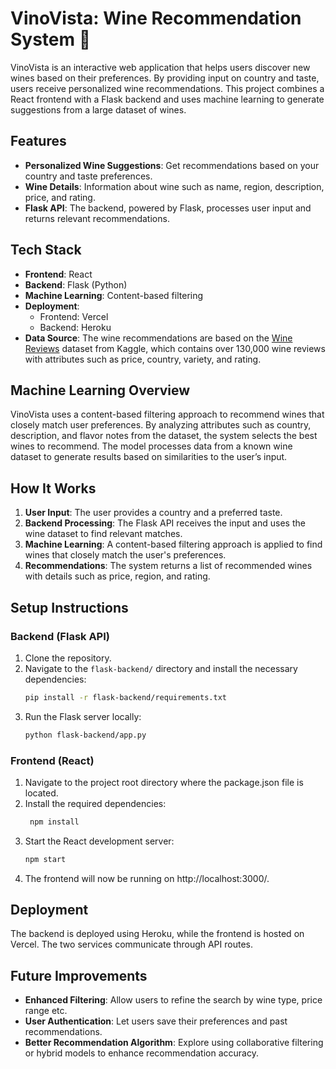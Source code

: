 # VinoVista: Wine Recommendation System 🍷

VinoVista is an interactive web application that helps users discover new wines based on their preferences. By providing input on country and taste, users receive personalized wine recommendations. This project combines a React frontend with a Flask backend and uses machine learning to generate suggestions from a large dataset of wines.

## Features

- **Personalized Wine Suggestions**: Get recommendations based on your country and taste preferences.
- **Wine Details**: Information about wine such as name, region, description, price, and rating.
- **Flask API**: The backend, powered by Flask, processes user input and returns relevant recommendations.

## Tech Stack

- **Frontend**: React
- **Backend**: Flask (Python)
- **Machine Learning**: Content-based filtering
- **Deployment**:
  - Frontend: Vercel
  - Backend: Heroku
- **Data Source**: The wine recommendations are based on the [Wine Reviews](https://www.kaggle.com/datasets/zynicide/wine-reviews) dataset from Kaggle, which contains over 130,000 wine reviews with attributes such as price, country, variety, and rating.

## Machine Learning Overview

VinoVista uses a content-based filtering approach to recommend wines that closely match user preferences. By analyzing attributes such as country, description, and flavor notes from the dataset, the system selects the best wines to recommend. The model processes data from a known wine dataset to generate results based on similarities to the user’s input.

## How It Works

1. **User Input**: The user provides a country and a preferred taste.
2. **Backend Processing**: The Flask API receives the input and uses the wine dataset to find relevant matches.
3. **Machine Learning**: A content-based filtering approach is applied to find wines that closely match the user's preferences.
4. **Recommendations**: The system returns a list of recommended wines with details such as price, region, and rating.

## Setup Instructions

### Backend (Flask API)

1. Clone the repository.
2. Navigate to the `flask-backend/` directory and install the necessary dependencies:
   ```bash
   pip install -r flask-backend/requirements.txt
   ```
3. Run the Flask server locally:
   ```bash
   python flask-backend/app.py
   ```

### Frontend (React)

1. Navigate to the project root directory where the package.json file is located.
2. Install the required dependencies:
   ```bash
    npm install
   ```
3. Start the React development server:
   ```bash
   npm start
   ```
4. The frontend will now be running on http://localhost:3000/.

## Deployment

The backend is deployed using Heroku, while the frontend is hosted on Vercel. The two services communicate through API routes.

## Future Improvements

- **Enhanced Filtering**: Allow users to refine the search by wine type, price range etc.
- **User Authentication**: Let users save their preferences and past recommendations.
- **Better Recommendation Algorithm**: Explore using collaborative filtering or hybrid models to enhance recommendation accuracy.
